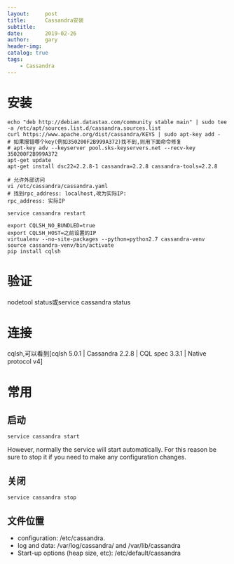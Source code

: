 ```yaml
---
layout:     post
title:      Cassandra安装
subtitle:   
date:       2019-02-26
author:     gary
header-img: 
catalog: true
tags:
    - Cassandra
---
```


# 安装
```
echo "deb http://debian.datastax.com/community stable main" | sudo tee -a /etc/apt/sources.list.d/cassandra.sources.list
curl https://www.apache.org/dist/cassandra/KEYS | sudo apt-key add -
# 如果报错哪个key(例如350200F2B999A372)找不到,则用下面命令修复
# apt-key adv --keyserver pool.sks-keyservers.net --recv-key 350200F2B999A372
apt-get update
apt-get install dsc22=2.2.8-1 cassandra=2.2.8 cassandra-tools=2.2.8

# 允许外部访问
vi /etc/cassandra/cassandra.yaml
# 找到rpc_address: localhost,改为实际IP:
rpc_address: 实际IP

service cassandra restart

export CQLSH_NO_BUNDLED=true
export CQLSH_HOST=之前设置的IP
virtualenv --no-site-packages --python=python2.7 cassandra-venv
source cassandra-venv/bin/activate
pip install cqlsh
```

# 验证
nodetool status或service cassandra status

# 连接
cqlsh,可以看到[cqlsh 5.0.1 | Cassandra 2.2.8 | CQL spec 3.3.1 | Native protocol v4]

# 常用

## 启动
```
service cassandra start
```
However, normally the service will start automatically. For this reason be sure to stop it if you need to make any configuration changes.

## 关闭
```
service cassandra stop
```

## 文件位置
- configuration: /etc/cassandra.
- log and data: /var/log/cassandra/ and /var/lib/cassandra
- Start-up options (heap size, etc): /etc/default/cassandra
